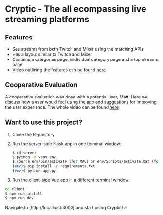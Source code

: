 # Cryptic - The all ecompassing live streaming platforms

## Features
* See streams from both Twitch and Mixer using the matching APIs
* Has a layout similar to Twitch and Mixer
* Contains a categories page, inidividual category page and a top streams page
* Video outlining the features can be found [here](https://www.youtube.com/watch?v=dTSohyMrIGo)

## Cooperative Evaluation
A cooperative evaluation was done with a potential user, Matt. Here we discuss how a user would feel using the app and suggestions for improving the user experience. The whole video can be found [here](https://www.youtube.com/watch?v=tN8fH3AEMUM&t=)


## Want to use this project?

1. Clone the Repository 

2. Run the server-side Flask app in one terminal window:

    ```sh
    $ cd server
    $ python -m venv env
    $ source env/bin/activate (for MAC) or env/Scripts/activate.bat (for windows)
    (env)$ pip install -r requirements.txt
    (env)$ python app.py
    ```

3. Run the client-side Vue app in a different terminal window:
```sh
cd client
$ npm run install
$ npm run dev
```

Navigate to [http://localhost:3000] and start using Cryptic! :fire: 

